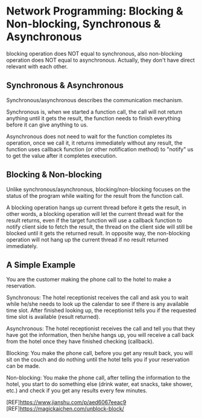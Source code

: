 # Network Programming: Blocking & Non-blocking, Synchronous & Asynchronous

blocking operation does NOT equal to synchronous, also non-blocking operation does NOT equal to asynchronous. Actually, they don't have direct relevant with each other.


## Synchronous & Asynchronous

Synchronous/asynchronous describes the communication mechanism.

Synchronous is, when we started a function call, the call will not return anything until it gets the result, the function needs to finish everything before it can give anything to us.

Asynchronous does not need to wait for the function completes its operation, once we call it, it returns immediately without any result, the function uses callback function (or other notification method) to "notify" us to get the value after it completes execution.

## Blocking & Non-blocking
Unlike synchronous/asynchronous, blocking/non-blocking focuses on the status of the program while waiting for the result from the function call.

A blocking operation hangs up current thread before it gets the result, in other words, a blocking operation will let the current thread wait for the result returns, even if the target function will use a callback function to notify client side to fetch the result, the thread on the client side will still be blocked until it gets the returned result. In opposite way, the non-blocking operation will not hang up the current thread if no result returned immediately.


## A Simple Example
You are the customer making the phone call to the hotel to make a reservation.

Synchronous: The hotel receptionist receives the call and ask you to wait while he/she needs to look up the calendar to see if there is any available time slot. After finished looking up, the receptionist tells you if the requested time slot is available (result returned).

Asynchronous: The hotel receptionist receives the call and tell you that they have got the information, then he/she hangs up, you will receive a call back from the hotel once they have finished checking (callback).

Blocking: You make the phone call, before you get any result back, you will sit on the couch and do nothing until the hotel tells you if your reservation can be made.

Non-blocking: You make the phone call, after telling the information to the hotel, you start to do something else (drink water, eat snacks, take shower, etc.) and check if you get any results every few minutes.

[REF]https://www.jianshu.com/p/aed6067eeac9
[REF]https://magickaichen.com/unblock-block/
